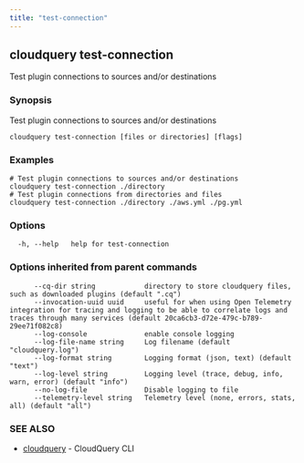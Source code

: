 ```yaml
---
title: "test-connection"
---
```

## cloudquery test-connection

Test plugin connections to sources and/or destinations

### Synopsis

Test plugin connections to sources and/or destinations

```
cloudquery test-connection [files or directories] [flags]
```

### Examples

```
# Test plugin connections to sources and/or destinations
cloudquery test-connection ./directory
# Test plugin connections from directories and files
cloudquery test-connection ./directory ./aws.yml ./pg.yml

```

### Options

```
  -h, --help   help for test-connection
```

### Options inherited from parent commands

```
      --cq-dir string            directory to store cloudquery files, such as downloaded plugins (default ".cq")
      --invocation-uuid uuid     useful for when using Open Telemetry integration for tracing and logging to be able to correlate logs and traces through many services (default 20ca6cb3-d72e-479c-b789-29ee71f082c8)
      --log-console              enable console logging
      --log-file-name string     Log filename (default "cloudquery.log")
      --log-format string        Logging format (json, text) (default "text")
      --log-level string         Logging level (trace, debug, info, warn, error) (default "info")
      --no-log-file              Disable logging to file
      --telemetry-level string   Telemetry level (none, errors, stats, all) (default "all")
```

### SEE ALSO

* [cloudquery](/docs/reference/cli/cloudquery)	 - CloudQuery CLI

